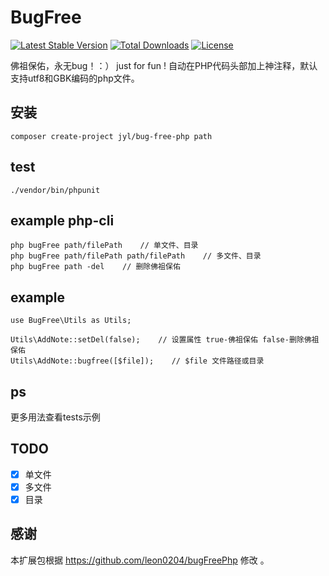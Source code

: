 BugFree
=========

[![Latest Stable Version](https://poser.pugx.org/jyl/bug-free-php/v/stable)](https://packagist.org/packages/jyl/bug-free-php)
[![Total Downloads](https://poser.pugx.org/jyl/bug-free-php/downloads)](https://packagist.org/packages/jyl/bug-free-php)
[![License](https://poser.pugx.org/jyl/bug-free-php/license)](https://packagist.org/packages/jyl/bug-free-php)

佛祖保佑，永无bug！：） just for fun !
自动在PHP代码头部加上神注释，默认支持utf8和GBK编码的php文件。

## 安装
    composer create-project jyl/bug-free-php path 

## test
    ./vendor/bin/phpunit
    

## example php-cli
    php bugFree path/filePath    // 单文件、目录
    php bugFree path/filePath path/filePath    // 多文件、目录
    php bugFree path -del    // 删除佛祖保佑
    
## example
    use BugFree\Utils as Utils;
    
    Utils\AddNote::setDel(false);    // 设置属性 true-佛祖保佑 false-删除佛祖保佑
    Utils\AddNote::bugfree([$file]);    // $file 文件路径或目录  

## ps
更多用法查看tests示例

## TODO

- [x] 单文件
- [x] 多文件
- [x] 目录

## 感谢
本扩展包根据 https://github.com/leon0204/bugFreePhp 修改 。
